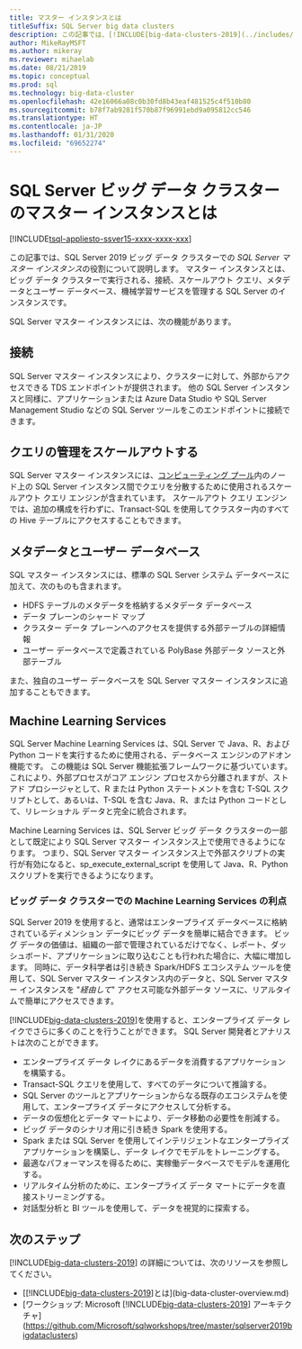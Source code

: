 ```yaml
---
title: マスター インスタンスとは
titleSuffix: SQL Server big data clusters
description: この記事では、[!INCLUDE[big-data-clusters-2019](../includes/ssbigdataclusters-ver15.md)]の SQL Server マスター インスタンスについて説明します。
author: MikeRayMSFT
ms.author: mikeray
ms.reviewer: mihaelab
ms.date: 08/21/2019
ms.topic: conceptual
ms.prod: sql
ms.technology: big-data-cluster
ms.openlocfilehash: 42e16066a08c0b30fd8b43eaf481525c4f510b80
ms.sourcegitcommit: b78f7ab9281f570b87f96991ebd9a095812cc546
ms.translationtype: HT
ms.contentlocale: ja-JP
ms.lasthandoff: 01/31/2020
ms.locfileid: "69652274"
---
```

# <a name="what-is-the-master-instance-in-a-sql-server-big-data-cluster"></a>SQL Server ビッグ データ クラスターのマスター インスタンスとは

[!INCLUDE[tsql-appliesto-ssver15-xxxx-xxxx-xxx](../includes/tsql-appliesto-ssver15-xxxx-xxxx-xxx.md)]

この記事では、SQL Server 2019 ビッグ データ クラスターでの *SQL Server マスター インスタンス*の役割について説明します。 マスター インスタンスとは、ビッグ データ クラスターで実行される、接続、スケールアウト クエリ、メタデータとユーザー データベース、機械学習サービスを管理する SQL Server のインスタンスです。

SQL Server マスター インスタンスには、次の機能があります。

## <a name="connectivity"></a>接続

SQL Server マスター インスタンスにより、クラスターに対して、外部からアクセスできる TDS エンドポイントが提供されます。 他の SQL Server インスタンスと同様に、アプリケーションまたは Azure Data Studio や SQL Server Management Studio などの SQL Server ツールをこのエンドポイントに接続できます。

## <a name="scale-out-query-management"></a>クエリの管理をスケールアウトする

SQL Server マスター インスタンスには、[コンピューティング プール](concept-compute-pool.md)内のノード上の SQL Server インスタンス間でクエリを分散するために使用されるスケールアウト クエリ エンジンが含まれています。 スケールアウト クエリ エンジンでは、追加の構成を行わずに、Transact-SQL を使用してクラスター内のすべての Hive テーブルにアクセスすることもできます。

## <a name="metadata-and-user-databases"></a>メタデータとユーザー データベース

SQL マスター インスタンスには、標準の SQL Server システム データベースに加えて、次のものも含まれます。

- HDFS テーブルのメタデータを格納するメタデータ データベース
- データ プレーンのシャード マップ
- クラスター データ プレーンへのアクセスを提供する外部テーブルの詳細情報
- ユーザー データベースで定義されている PolyBase 外部データ ソースと外部テーブル

また、独自のユーザー データベースを SQL Server マスター インスタンスに追加することもできます。

## <a name="machine-learning-services"></a>Machine Learning Services

SQL Server Machine Learning Services は、SQL Server で Java、R、および Python コードを実行するために使用される、データベース エンジンのアドオン機能です。 この機能は SQL Server 機能拡張フレームワークに基づいています。これにより、外部プロセスがコア エンジン プロセスから分離されますが、ストアド プロシージャとして、R または Python ステートメントを含む T-SQL スクリプトとして、あるいは、T-SQL を含む Java、R、または Python コードとして、リレーショナル データと完全に統合されます。

Machine Learning Services は、SQL Server ビッグ データ クラスターの一部として既定により SQL Server マスター インスタンス上で使用できるようになります。 つまり、SQL Server マスター インスタンス上で外部スクリプトの実行が有効になると、sp_execute_external_script を使用して Java、R、Python スクリプトを実行できるようになります。

### <a name="advantages-of-machine-learning-services-in-a-big-data-cluster"></a>ビッグ データ クラスターでの Machine Learning Services の利点

SQL Server 2019 を使用すると、通常はエンタープライズ データベースに格納されているディメンション データにビッグ データを簡単に結合できます。 ビッグ データの価値は、組織の一部で管理されているだけでなく、レポート、ダッシュボード、アプリケーションに取り込むことも行われた場合に、大幅に増加します。 同時に、データ科学者は引き続き Spark/HDFS エコシステム ツールを使用して、SQL Server マスター インスタンス内のデータと、SQL Server マスター インスタンスを "_経由して_" アクセス可能な外部データ ソースに、リアルタイムで簡単にアクセスできます。

[!INCLUDE[big-data-clusters-2019](../includes/ssbigdataclusters-ver15.md)]を使用すると、エンタープライズ データ レイクでさらに多くのことを行うことができます。 SQL Server 開発者とアナリストは次のことができます。

* エンタープライズ データ レイクにあるデータを消費するアプリケーションを構築する。
* Transact-SQL クエリを使用して、すべてのデータについて推論する。
* SQL Server のツールとアプリケーションからなる既存のエコシステムを使用して、エンタープライズ データにアクセスして分析する。
* データの仮想化とデータ マートにより、データ移動の必要性を削減する。
* ビッグ データのシナリオ用に引き続き Spark を使用する。
* Spark または SQL Server を使用してインテリジェントなエンタープライズ アプリケーションを構築し、データ レイクでモデルをトレーニングする。
* 最適なパフォーマンスを得るために、実稼働データベースでモデルを運用化する。
* リアルタイム分析のために、エンタープライズ データ マートにデータを直接ストリーミングする。
* 対話型分析と BI ツールを使用して、データを視覚的に探索する。

## <a name="next-steps"></a>次のステップ

[!INCLUDE[big-data-clusters-2019](../includes/ssbigdataclusters-ss-nover.md)] の詳細については、次のリソースを参照してください。

- [[!INCLUDE[big-data-clusters-2019](../includes/ssbigdataclusters-ver15.md)]とは](big-data-cluster-overview.md)
- [ワークショップ: Microsoft [!INCLUDE[big-data-clusters-2019](../includes/ssbigdataclusters-ss-nover.md)] アーキテクチャ](https://github.com/Microsoft/sqlworkshops/tree/master/sqlserver2019bigdataclusters)
